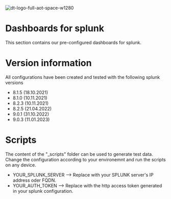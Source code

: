 ![dt-logo-full-aot-space-w1280](https://user-images.githubusercontent.com/83282694/116271495-5219b100-a780-11eb-9e1a-f929d2e3cbdc.png)

# Dashboards for splunk

This section contains our pre-configured dashboards for splunk.

# Version information

All configurations have been created and tested with the following splunk versions

- 8.1.5 (18.10.2021)
- 8.1.0 (10.11.2021)
- 8.2.3 (10.11.2021)
- 8.2.5 (21.04.2022)
- 9.0.1 (31.10.2022)
- 9.0.3 (11.01.2023)

# Scripts

The content of the "_scripts" folder can be used to generate test data. Change the configuration according to your environemnt and run the scripts on any device.

- YOUR_SPLUNK_SERVER --> Replace with your SPLUNK server's IP address oder FQDN.
- YOUR_AUTH_TOKEN --> Replace with the http access token generated in your splunk configuration.
